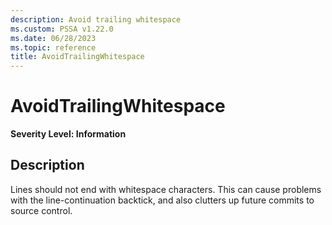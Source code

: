 ```yaml
---
description: Avoid trailing whitespace
ms.custom: PSSA v1.22.0
ms.date: 06/28/2023
ms.topic: reference
title: AvoidTrailingWhitespace
---
```

# AvoidTrailingWhitespace

**Severity Level: Information**

## Description

Lines should not end with whitespace characters. This can cause problems with the line-continuation
backtick, and also clutters up future commits to source control.
